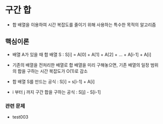 # 구간 합
- 합 배열을 이용하여 시간 복잡도를 줄이기 위해 사용하는 특수한 목적의 알고리즘

## 핵심이론
- 배열 A가 있을 때 합 배열 S : S[i] = A[0] + A[1] + A[2] + ... + A[i-1] + A[i]
- 기존의 배열을 전처리한 배열로 합 배열을 미리 구해놓으면, 기존 배열의 일정 범위의 합을 구하는 시간 복잡도가 O(1)로 감소
  
- 합 배열 S를 만드는 공식 : S[i] = s[i-1] + A[i]
- i 부터 j 까지 구간 합을 구하는 공식 : S[j] - S[i-1]

### 관련 문제
- test003